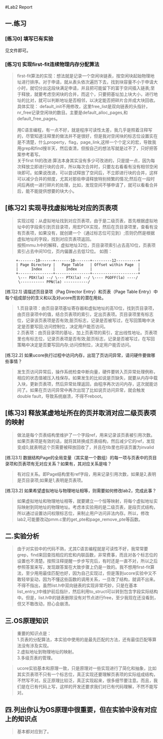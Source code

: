 #Lab2 Report

## 一.练习

### [练习0] 填写已有实验
见文件即可。

### [练习1] 实现first-fit连续物理内存分配算法

>first-fit算法的实现：想法就是记录一个空闲块链表，按空闲块起始物理地址进行排序。对于申请，就从表头依次遍历下去，找到块容量不小于申请大小时，就切分出这段块满足申请，并且把可能留下的富于空间插入链表;至于释放，就要考虑空闲块的合并，而这个，只要把基址加上块大小，进行地址的比对，就可以判断地址是否相邻，以决定能否把碎片合并成大块回收。具体实现：
default_init不用修改，这里free_list是双向链表的头指针，nr_free记录空闲块的数目。主要是default_alloc_pages,和default_free_pages。</br></br>用C语言编程，有一点不好，就是程序可读性太差，我几乎是照着注释写的，尽管知道注释里的做法并不是很好，但是我对空闲块的标志位设置实在是不清楚，什么property，flag，page_link,这样一个个定义的宏，导致我用grep和find搜半天，然后查清，但按自己的想法写就是过不了，只好把答案参考着写。  
> 关于first fit的改进:算法本身其实没有多少可改进的，只是提一点，因为每次释放立即进行块的合并，所以每次合并时，只要左右看看有没有相邻空闲块即可。如果说改进，可以尝试释放了空间后，不立即进行块的合并，这样可以减少合并的频度，尤其对那些申请释放特别频繁的情况;然后在一段时间后再统一进行碎片的处理，比如，发现空间不够申请了，就可以看看合并后，能不能提供想要的块大小。

## [练习2] 实现寻找虚拟地址对应的页表项

> 实现过程：从虚拟地址找到对应页表项，由于是二级页表，首先根据虚拟地址中的字段索引到页目录项，用宏PDX实现，然后在页目录项里，查看有没有页表项，如果没有，就创建一个（通过标志位可见到）;否则仍然是根据虚拟地址的字段，找到对应页表项返回。  
> 按照mmu.h中的解释，虚拟地址32位，页目录项索引占去高10位，页表项索引占去中间10位，页内偏置占去低12位。
如图：
```
     +--------10------+-------10-------+---------12----------+
     | Page Directory |   Page Table   | Offset within Page  |
     |      Index     |     Index      |                     |
     +----------------+----------------+---------------------+
      \--- PDX(la) --/ \--- PTX(la) --/ \---- PGOFF(la) ----/
      \----------- PPN(la) -----------/
```

[练习2.1] 请描述页目录项（Pag Director Entry）和页表（Page Table Entry）中每个组成部分的含义和以及对ucore而言的潜在用处。

>1.页目录项：由页目录项基址寄存器和虚拟地址的高10位，找到页目录项，由页目录项中的值，结合页表项的索引，定出页表项。页目录项里有标志位，记录该页表项是否有效;脏页标志，记录是否被写过，在写回策略中决定是否要写回;访问控制位，决定用户能否访问。<br>
2.页表项：由页目录项的基址，加上页表项的索引，定出线性地址。页表项里也有标志位，记录页表项是否有效;脏页标志，记录是否被写过，在写回策略中决定是否要写回内存;访问控制位，决定用户能否访问。

[练习2.2] 如果ucore执行过程中访问内存，出现了页访问异常，请问硬件要做哪些事情？

> 发生页访问异常后，操作系统检查中断向量，硬件要转入页异常处理例称，相应的状态值被压入栈保存。如果发生的比如说是页缺失，就要从内存中载入块，更新页表项，然后异常处理返回，由程序再次访问内存，这次就能访问了。如果在页访问异常中再次出现了比如说页访问异常，就会触发double fault，导致系统崩溃，不得不reboot。

## [练习3] 释放某虚地址所在的页并取消对应二级页表项的映射

> 做法是每个页表结构里维护了一个字段ref，用来记录该页表被引用次数。如果页表项是有效的话，就将其转换成页表结构，然后减少它的ref，发现变成0,就表明这个页需要被释放回收了，并且在tlb里也将该页置为invalid

[练习3.1] 数据结构Page的全局变量（其实是一个数组）的每一项与页表中的页目录项和页表项有无对应关系？如果有，其对应关系是啥？

> 有对应关系。即Page结构里有ref字段，用来记录引用次数，如果是2,表明是页目录项;如果是1,表明是页表项。

[练习3.2] 如果希望虚拟地址与物理地址相等，则需要如何修改lab2，完成此事？

> 如果虚拟地址和物理地址相等，就要建立一个恒等映射，将每个虚拟地址实际映射到同地址的物理地址。考虑本实验用的是二级页表，是段页式结构，所以通过设置访问权限标志位，来制止用户访问非法内存。所以，修改lab2,可能要改动pmm.c里的get_pte和page_remove_pte等函数。


## 二.实验分析

> 由于对实验中的代码不熟，尤其C语言编程就是可读性不好，我常常要grep，find来回查找相应的宏和内联函数，非常费事，而且对各个标志位的设置也不清楚。按照注释提醒一步步写完后，有时还是一直不对，所以之后参照答案来写，发现跟答案在大致步骤上仍是一致的。我不想用first-fit算法，至少用用最佳匹配也好，因为自己实现过，但是落到ucore实验中又不敢轻举妄动，因为不懂这些函数的调用关系，一旦改了结构，就调不出来。
> 不得不指出，虽然list.h中双向链表的实现非常巧妙，只是在基本list_entry_t中维护前后指针，然后利用to_struct可以转到包含字段实际结构中。但是，list.h中的链表删除没有对节点进行free，至少我现在还没看到，但又不敢改动，担心会崩溃。


## 三.OS原理知识

> 重要的知识点是：  
1.页表的分配算法，本实验中使用的是最先匹配的方法，还有最佳匹配等算法没有涉及实现。  
2.虚拟地址到物理地址的映射。  
3.多级页表的管理。

> ucore实验基本和原理一致，只是原理对一些实现进行了简化和抽象，比如其实页表项不只有一个标志位，真正实现还要理解页表项的实际组成结构，不然写不对。反正原理比较泛，真正实现起来，很多细节要注意。而且，我们是在已有代码上写，这样的开发还要求我们对已有代码理解，不然不能写对。


## 四.列出你认为OS原理中很重要，但在实验中没有对应上的知识点
> 基本都对应到了。



